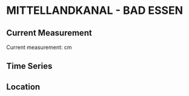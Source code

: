 # MITTELLANDKANAL - BAD ESSEN

## Current Measurement

Current measurement: <Value topic="rivers/pegel-online/MLK/BAD_ESSEN/measurementValue"/> cm

## Time Series

<TimeSeries topic="rivers/pegel-online/MLK/BAD_ESSEN/measurementValue" period="week" />

## Location

<WorldMap>
  <Marker lat="52.32454060842585" lon="8.342519632727996" labelTopic="rivers/pegel-online/MLK/BAD_ESSEN" />
</WorldMap>
